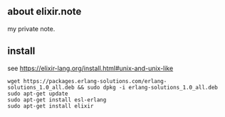 ## about elixir.note

my private note.

## install

see https://elixir-lang.org/install.html#unix-and-unix-like

```shell
wget https://packages.erlang-solutions.com/erlang-solutions_1.0_all.deb && sudo dpkg -i erlang-solutions_1.0_all.deb
sudo apt-get update
sudo apt-get install esl-erlang
sudo apt-get install elixir
```

